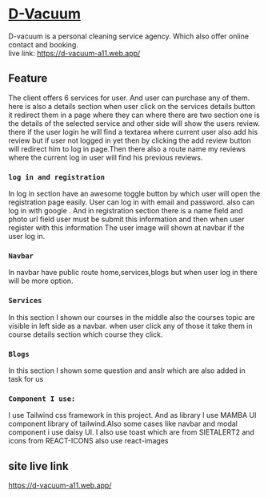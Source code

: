 # [D-Vacuum](https://d-vacuum-a11.web.app/)
D-vacuum is a personal cleaning service agency. Which also offer online contact and booking.<br/>
live link: https://d-vacuum-a11.web.app/

## Feature
The client offers 6 services for user. And user can purchase any of them. here is also a details section when user click on the services details button it redirect them in a page where they can where there are two section one is the details of the selected service and other side will show the users review. there if the user login he will find a textarea where current user also add his review but if user not logged in yet then by clicking the add review button will redirect him to log in page.Then there also a route name my reviews where the current log in user will find his previous reviews.

### `log in and registration`
In log in section have an awesome toggle button by which user will open the registration page easily.
User can log in with email and password. also can log in with google .
And in registration section there is a name field and photo url field user must be submit this information and then when user register with this information The user image will shown at navbar if the user log in.

### `Navbar`
In navbar have public route home,services,blogs but when user log in there will be more option.

### `Services`
In this section I shown our courses in the middle also the courses topic are visible in left side as a navbar. when user click any of those it take them in course details section which course they click.

### `Blogs`
In this section I shown some question and ansIr which are also added in task for us


### `Component I use:`
I use Tailwind css framework in this project.
And as library I use MAMBA UI component library of tailwind.Also some cases like navbar and modal component i use
daisy UI.
I also use toast which are from SIETALERT2 and icons from REACT-ICONS
also use react-images

## site live link
https://d-vacuum-a11.web.app/

